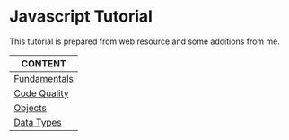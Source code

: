 # Javascript Tutorial

This tutorial is prepared from web resource and some additions from me.


CONTENT |
--- |
[Fundamentals](./js-intro-1-Fundamentals.md) |
[Code Quality](./js-intro-2-code-quality.md) |
[Objects](./js-intro-3-objects.md) |
[Data Types](./js-intro-4-data-types.md) |
